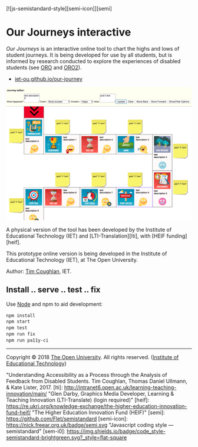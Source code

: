 
[![js-semistandard-style][semi-icon]][semi]

# Our Journeys interactive

_Our Journeys_ is an interactive online tool to chart the highs and lows of student journeys. It is being developed for use by all students, but is informed by research conducted to explore the experiences of disabled students (see [ORO] and [ORO2]).

 * [iet-ou.github.io/our-journey][web]

![Screenshot 1 - the editor.][img-rel]

A physical version of the tool has been developed by the Institute of Educational Technology (IET)
and [LTI-Translation][lti], with [HEIF funding][heif].

This prototype online version is being developed in the Institute of Educational Technology (IET),
at The Open University.

Author: [Tim Coughlan][tim], IET.

## Install .. serve .. test .. fix

Use [Node][] and npm to aid development:

```sh
npm install
npm start
npm test
npm run fix
npm run pa11y-ci
```

---
Copyright © 2018 [The Open University][ou]. All rights reserved. ([Institute of Educational Technology][iet])

[iet]: https://iet.open.ac.uk/
[ou]: http://www.open.ac.uk/
[web]: https://iet-ou.github.io/our-journey/?demo=1
[gh]: https://github.com/IET-OU/learningdesign
[tim]: https://iet.open.ac.uk/profiles/tim.coughlan
[node]: https://nodejs.org/en/
[Help: Relative Image URL]: https://github.com/mark-anders/relative-image-url
[img]: https://github.com/nfreear/our-journey/blob/nfreear/demo-fill/assets/screenshot-1.png?raw=true
[img-rel]: assets/screenshot-1.png "'Our Journeys' screenshot 1 - the editor."
[oro]: http://oro.open.ac.uk/54760/
  "The accessibility of administrative processes: Assessing the impacts on students in higher education. Tim Coughlan, Kate Lister, 2018"
[oro2]: http://oro.open.ac.uk/48991/
  "Understanding Accessibility as a Process through the Analysis of Feedback from Disabled Students. Tim Coughlan, Thomas Daniel Ullmann, & Kate Lister, 2017.
[lti]: http://intranet6.open.ac.uk/learning-teaching-innovation/main/
  "Glen Darby, Graphics Media Developer, Learning & Teaching Innovation (LTI-Translate) (login required)"
[heif]: https://re.ukri.org/knowledge-exchange/the-higher-education-innovation-fund-heif/
  "The Higher Education Innovation Fund (HEIF)"
[semi]: https://github.com/Flet/semistandard
[semi-icon]: https://nick.freear.org.uk/badge/semi.svg "Javascript coding style — semistandard"
[sem-i0]: https://img.shields.io/badge/code_style-semistandard-brightgreen.svg?_style=flat-square

[End]: //.
